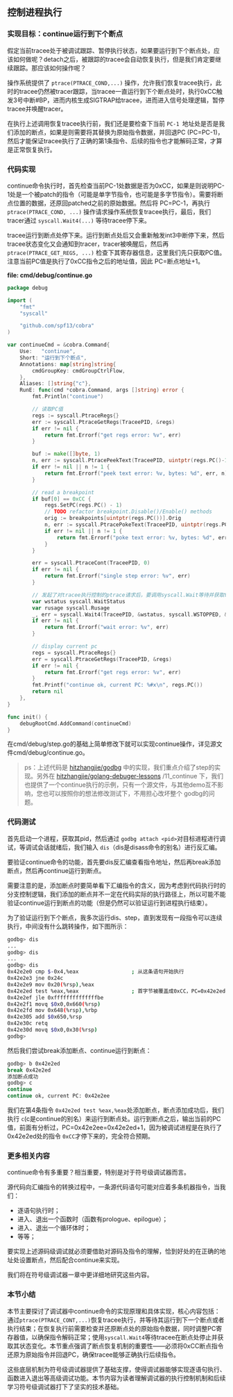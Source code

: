 ## 控制进程执行

### 实现目标：continue运行到下个断点

假定当前tracee处于被调试跟踪、暂停执行状态，如果要运行到下个断点处，应该如何做呢？detach之后，被跟踪的tracee会自动恢复执行，但是我们肯定要继续跟踪。那应该如何操作呢？

操作系统提供了 `ptrace(PTRACE_COND,...)` 操作，允许我们恢复tracee执行，此时的tracee仍然被tracer跟踪，当tracee一直运行到下个断点处时，执行0xCC触发3号中断#BP，进而内核生成SIGTRAP给tracee，进而进入信号处理逻辑，暂停tracee并唤醒tracer。

在执行上述调用恢复tracee执行前，我们还是要检查下当前 `PC-1 `地址处是否是我们添加的断点，如果是则需要将其替换为原始指令数据，并回退PC (PC=PC-1)，然后才能保证tracee执行了正确的第1条指令、后续的指令也才能解码正常，才算是正常恢复执行。

### 代码实现

continue命令执行时，首先检查当前PC-1处数据是否为0xCC，如果是则说明PC-1处是一个被patch的指令（可能是单字节指令，也可能是多字节指令）。需要将断点位置的数据，还原回patched之前的原始数据。然后将 PC=PC-1，再执行 `ptrace(PTRACE_COND, ...)` 操作请求操作系统恢复tracee执行，最后，我们tracer通过 `syscall.Wait4(...)` 等待tracee停下来。

tracee运行到断点处停下来。运行到断点处后又会重新触发int3中断停下来，然后tracee状态变化又会通知到tracer，tracer被唤醒后，然后再 `ptrace(PTRACE_GET_REGS, ...)` 检查下其寄存器信息，这里我们先只获取PC值。注意当前PC值是执行了0xCC指令之后的地址值，因此 PC=断点地址+1。

**file: cmd/debug/continue.go**

```go
package debug

import (
	"fmt"
	"syscall"

	"github.com/spf13/cobra"
)

var continueCmd = &cobra.Command{
	Use:   "continue",
	Short: "运行到下个断点",
	Annotations: map[string]string{
		cmdGroupKey: cmdGroupCtrlFlow,
	},
	Aliases: []string{"c"},
	RunE: func(cmd *cobra.Command, args []string) error {
		fmt.Println("continue")

		// 读取PC值
		regs := syscall.PtraceRegs{}
		err := syscall.PtraceGetRegs(TraceePID, &regs)
		if err != nil {
			return fmt.Errorf("get regs error: %v", err)
		}

		buf := make([]byte, 1)
		n, err := syscall.PtracePeekText(TraceePID, uintptr(regs.PC()-1), buf)
		if err != nil || n != 1 {
			return fmt.Errorf("peek text error: %v, bytes: %d", err, n)
		}

		// read a breakpoint
		if buf[0] == 0xCC {
			regs.SetPC(regs.PC() - 1)
			// TODO refactor breakpoint.Disable()/Enable() methods
			orig := breakpoints[uintptr(regs.PC())].Orig
			n, err := syscall.PtracePokeText(TraceePID, uintptr(regs.PC()), []byte{orig})
			if err != nil || n != 1 {
				return fmt.Errorf("poke text error: %v, bytes: %d", err, n)
			}
		}

		err = syscall.PtraceCont(TraceePID, 0)
		if err != nil {
			return fmt.Errorf("single step error: %v", err)
		}

		// 发起了对tracee执行控制的ptrace请求后，要调用syscall.Wait等待并获取tracee状态变化
		var wstatus syscall.WaitStatus
		var rusage syscall.Rusage
		_, err = syscall.Wait4(TraceePID, &wstatus, syscall.WSTOPPED, &rusage)
		if err != nil {
			return fmt.Errorf("wait error: %v", err)
		}

		// display current pc
		regs = syscall.PtraceRegs{}
		err = syscall.PtraceGetRegs(TraceePID, &regs)
		if err != nil {
			return fmt.Errorf("get regs error: %v", err)
		}
		fmt.Printf("continue ok, current PC: %#x\n", regs.PC())
		return nil
	},
}

func init() {
	debugRootCmd.AddCommand(continueCmd)
}
```

在cmd/debug/step.go的基础上简单修改下就可以实现continue操作，详见源文件cmd/debug/continue.go。

> ps：上述代码是 [hitzhangjie/godbg](https://github.com/hitzhangjie/godbg) 中的实现，我们重点介绍了step的实现。另外在 [hitzhangjie/golang-debuger-lessons](https://github.com/hitzhangjie/golang-debugger-lessons) /11_continue 下，我们也提供了一个continue执行的示例，只有一个源文件，与其他demo互不影响，您也可以按照你的想法修改测试下，不用担心改坏整个 godbg的问题。

### 代码测试

首先启动一个进程，获取其pid，然后通过 `godbg attach <pid>`对目标进程进行调试，等调试会话就绪后，我们输入 `dis`（dis是disass命令的别名）进行反汇编。

要验证continue命令的功能，首先要dis反汇编查看指令地址，然后再break添加断点，然后再continue运行到断点。

需要注意的是，添加断点时要简单看下汇编指令的含义，因为考虑到代码执行时的分支控制逻辑，我们添加的断点并不一定在代码实际的执行路径上，所以可能不能验证continue运行到断点的功能（但是仍然可以验证运行到进程执行结束）。

为了验证运行到下个断点，我多次运行dis、step，直到发现有一段指令可以连续执行，中间没有什么跳转操作，如下图所示：

```bash
godbg> dis
...
godbg> dis
...
godbg> dis
0x42e2e0 cmp $-0x4,%eax                 ; 从这条语句开始执行
0x42e2e3 jne 0x24c
0x42e2e9 mov 0x20(%rsp),%eax
0x42e2ed test %eax,%eax                 ; 首字节被覆盖成0xCC，PC=0x42e2ed+1
0x42e2ef jle 0xffffffffffffffbe
0x42e2f1 movq $0x0,0x660(%rsp)
0x42e2fd mov 0x648(%rsp),%rbp
0x42e305 add $0x650,%rsp
0x42e30c retq
0x42e30d movq $0x0,0x30(%rsp)
godbg> 
```

然后我们尝试break添加断点、continue运行到断点：

```bash
godbg> b 0x42e2ed
break 0x42e2ed
添加断点成功
godbg> c
continue
continue ok, current PC: 0x42e2ee
```

我们在第4条指令 `0x42e2ed test %eax,%eax`处添加断点，断点添加成功后，我们执行 `c`(c是continue的别名）来运行到断点处。运行到断点之后，输出当前的PC值，前面有分析过，PC=0x42e2ee=0x42e2ed+1，因为被调试进程是在执行了0x42e2ed处的指令 `0xCC`才停下来的，完全符合预期。

### 更多相关内容

continue命令有多重要？相当重要，特别是对于符号级调试器而言。

源代码向汇编指令的转换过程中，一条源代码语句可能对应着多条机器指令，当我们：

- 逐语句执行时；
- 进入、退出一个函数时（函数有prologue、epilogue）；
- 进入、退出一个循环体时；
- 等等；

要实现上述源码级调试就必须要借助对源码及指令的理解，恰到好处的在正确的地址处设置断点，然后配合continue来实现。

我们将在符号级调试器一章中更详细地研究这些内容。

### 本节小结

本节主要探讨了调试器中continue命令的实现原理和具体实现，核心内容包括：通过`ptrace(PTRACE_CONT,...)`恢复tracee执行，并等待其运行到下一个断点或者执行结束；在恢复执行前需要检查并还原断点处的原始指令数据，同时调整PC寄存器值，以确保指令解码正常；使用`syscall.Wait4`等待tracee在断点处停止并获取其状态变化。本节重点强调了断点恢复机制的重要性——必须将0xCC断点指令还原为原始指令并回退PC，确保tracee能够正确执行后续指令。

这些底层机制为符号级调试器提供了基础支撑，使得调试器能够实现逐语句执行、函数进入退出等高级调试功能。本节内容为读者理解调试器的执行控制机制和后续学习符号级调试器打下了坚实的技术基础。

